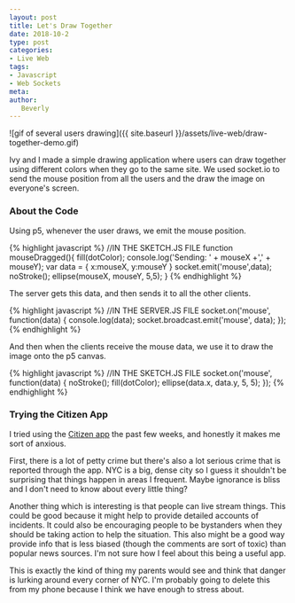 ```yaml
---
layout: post
title: Let's Draw Together
date: 2018-10-2
type: post
categories:
- Live Web
tags:
- Javascript
- Web Sockets
meta:
author:
   Beverly
---
```


![gif of several users drawing]({{ site.baseurl }}/assets/live-web/draw-together-demo.gif)

Ivy and I made a simple drawing application where users can draw together using different colors when they go to the same site. We used socket.io to send the mouse position from all the users and the draw the image on everyone's screen.

<!--more-->

### About the Code

Using p5, whenever the user draws, we emit the mouse position.

{% highlight javascript %}
//IN THE SKETCH.JS FILE
function mouseDragged(){
  fill(dotColor);
  console.log('Sending: ' + mouseX +',' + mouseY);
  var data = {
    x:mouseX,
    y:mouseY
  }
  socket.emit('mouse',data);
  noStroke();
  ellipse(mouseX, mouseY, 5,5);
}
{% endhighlight %}

The server gets this data, and then sends it to all the other clients.

{% highlight javascript %}
//IN THE SERVER.JS FILE
socket.on('mouse', function(data) {
  console.log(data);
  socket.broadcast.emit('mouse', data);
});
{% endhighlight %}

And then when the clients receive the mouse data, we use it to draw the image onto the p5 canvas.

{% highlight javascript %}
//IN THE SKETCH.JS FILE
socket.on('mouse', function(data) {
  noStroke();
  fill(dotColor);
  ellipse(data.x, data.y, 5, 5);
});
{% endhighlight %}

### Trying the Citizen App

I tried using the [Citizen app](https://itunes.apple.com/us/app/citizen/id1039889567?mt=8) the past few weeks, and honestly it makes me sort of anxious.

First, there is a lot of petty crime but there's also a lot serious crime that is reported through the app. NYC is a big, dense city so I guess it shouldn't be surprising that things happen in areas I frequent. Maybe ignorance is bliss and I don't need to know about every little thing?

Another thing which is interesting is that people can live stream things. This could be good because it might help to provide detailed accounts of incidents. It could also be encouraging people to be bystanders when they should be taking action to help the situation. This also might be a good way provide info that is less biased (though the comments are sort of toxic) than popular news sources. I'm not sure how I feel about this being a useful app.

This is exactly the kind of thing my parents would see and think that danger is lurking around every corner of NYC. I'm probably going to delete this from my phone because I think we have enough to stress about.
